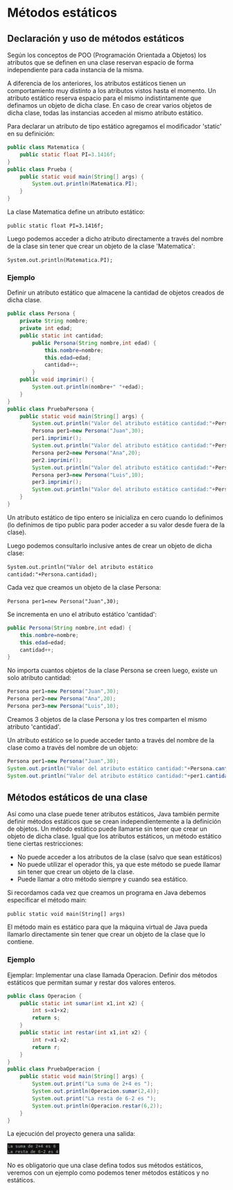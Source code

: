 # Métodos estáticos

## Declaración y uso de métodos estáticos

Según los conceptos de POO (Programación Orientada a Objetos) los atributos que se definen en una clase reservan espacio de forma independiente para cada instancia de la misma.

A diferencia de los anteriores, los atributos estáticos tienen un comportamiento muy distinto a los atributos vistos hasta el momento. Un atributo estático reserva espacio para el mismo indistintamente que definamos un objeto de dicha clase. En caso de crear varios objetos de dicha clase, todas las instancias acceden al mismo atributo estático.

Para declarar un atributo de tipo estático agregamos el modificador 'static' en su definición:

```java
public class Matematica {
	public static float PI=3.1416f;
}
public class Prueba {
	public static void main(String[] args) {
		System.out.println(Matematica.PI);
	}
}
```

La clase Matematica define un atributo estático:

`public static float PI=3.1416f;`

Luego podemos acceder a dicho atributo directamente a través del nombre de la clase sin tener que crear un objeto de la clase 'Matematica':

`System.out.println(Matematica.PI);`

### Ejemplo

Definir un atributo estático que almacene la cantidad de objetos creados de dicha clase.

```java
public class Persona {
	private String nombre;
	private int edad;
	public static int cantidad;
		public Persona(String nombre,int edad) {
			this.nombre=nombre;
			this.edad=edad;
			cantidad++;
		}
	public void imprimir() {
		System.out.println(nombre+" "+edad);
	}
}
public class PruebaPersona {
	public static void main(String[] args) {
		System.out.println("Valor del atributo estático cantidad:"+Persona.cantidad);
		Persona per1=new Persona("Juan",30);
		per1.imprimir();
		System.out.println("Valor del atributo estático cantidad:"+Persona.cantidad);
		Persona per2=new Persona("Ana",20);
		per2.imprimir();
		System.out.println("Valor del atributo estático cantidad:"+Persona.cantidad);
		Persona per3=new Persona("Luis",10);
		per3.imprimir();
		System.out.println("Valor del atributo estático cantidad:"+Persona.cantidad);
	}
}
```

Un atributo estático de tipo entero se inicializa en cero cuando lo definimos (lo definimos de tipo public para poder acceder a su valor desde fuera de la clase).

Luego podemos consultarlo inclusive antes de crear un objeto de dicha clase:

`System.out.println("Valor del atributo estático cantidad:"+Persona.cantidad);`

Cada vez que creamos un objeto de la clase Persona:

`Persona per1=new Persona("Juan",30);`

Se incrementa en uno el atributo estático 'cantidad':

```java
public Persona(String nombre,int edad) {
	this.nombre=nombre;
	this.edad=edad;
	cantidad++;
}
```

No importa cuantos objetos de la clase Persona se creen luego, existe un solo atributo cantidad:

```java
Persona per1=new Persona("Juan",30);
Persona per2=new Persona("Ana",20);
Persona per3=new Persona("Luis",10);
```

Creamos 3 objetos de la clase Persona y los tres comparten el mismo atributo 'cantidad'.

Un atributo estático se lo puede acceder tanto a través del nombre de la clase como a través del nombre de un objeto:

```java
Persona per1=new Persona("Juan",30);
System.out.println("Valor del atributo estático cantidad:"+Persona.cantidad);
System.out.println("Valor del atributo estático cantidad:"+per1.cantidad);
```

## Métodos estáticos de una clase

Así como una clase puede tener atributos estáticos, Java también permite definir métodos estáticos que se crean independientemente a la definición de objetos. Un método estático puede llamarse sin tener que crear un objeto de dicha clase. Igual que los atributos estáticos, un método estático tiene ciertas restricciones:

- No puede acceder a los atributos de la clase (salvo que sean estáticos)
- No puede utilizar el operador this, ya que este método se puede llamar sin tener que crear un objeto de la clase.
- Puede llamar a otro método siempre y cuando sea estático.

Si recordamos cada vez que creamos un programa en Java debemos especificar el método main:

`public static void main(String[] args)`

El método main es estático para que la máquina virtual de Java pueda llamarlo directamente sin tener que crear un objeto de la clase que lo contiene.

### Ejemplo

Ejemplar: Implementar una clase llamada Operacion. Definir dos métodos estáticos que permitan sumar y restar dos valores enteros.

```java
public class Operacion {
	public static int sumar(int x1,int x2) {
		int s=x1+x2;
		return s;
	}
	public static int restar(int x1,int x2) {
		int r=x1-x2;
		return r;
	}
}
public class PruebaOperacion {
	public static void main(String[] args) {
		System.out.print("La suma de 2+4 es ");
		System.out.println(Operacion.sumar(2,4));
		System.out.print("La resta de 6-2 es ");
		System.out.println(Operacion.restar(6,2));
	}
}
```

La ejecución del proyecto genera una salida:

![imagen16](./img/imagen16.png)

No es obligatorio que una clase defina todos sus métodos estáticos, veremos con un ejemplo como podemos tener métodos estáticos y no estáticos.